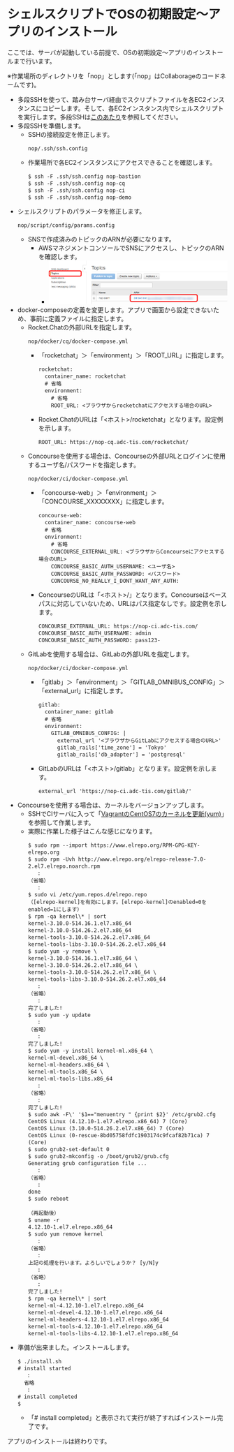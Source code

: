 シェルスクリプトでOSの初期設定～アプリのインストール
================================================================

ここでは、サーバが起動している前提で、OSの初期設定～アプリのインストールまで行います。

※作業場所のディレクトリを「nop」とします(「nop」はCollaborageのコードネームです)。

- 多段SSHを使って、踏み台サーバ経由でスクリプトファイルを各EC2インスタンスにコピーします。そして、各EC2インスタンス内でシェルスクリプトを実行します。多段SSHは[このあたり](https://www.google.co.jp/search?q=%E5%A4%9A%E6%AE%B5ssh&oq=%E5%A4%9A%E6%AE%B5ssh&gs_l=psy-ab.3..0i71k1l4.0.0.0.3362.0.0.0.0.0.0.0.0..0.0....0...1..64.psy-ab..0.0.0.vBzx5nON7hY)を参照してください。
- 多段SSHを準備します。
  - SSHの接続設定を修正します。
    ```
    nop/.ssh/ssh.config
    ```
  - 作業場所で各EC2インスタンスにアクセスできることを確認します。
    ```
    $ ssh -F .ssh/ssh.config nop-bastion
    $ ssh -F .ssh/ssh.config nop-cq
    $ ssh -F .ssh/ssh.config nop-ci
    $ ssh -F .ssh/ssh.config nop-demo
    ```
- シェルスクリプトのパラメータを修正します。
    ```
    nop/script/config/params.config
    ```
  - SNSで作成済みのトピックのARNが必要になります。
    - AWSマネジメントコンソールでSNSにアクセスし、トピックのARNを確認します。
      - ![SNSのトピックARN](images/aws-sns-topicarn.png)
- docker-composeの定義を変更します。アプリで画面から設定できないため、事前に定義ファイルに指定します。
  - Rocket.Chatの外部URLを指定します。
    ```
    nop/docker/cq/docker-compose.yml
    ```
    - 「rocketchat」＞「environment」＞「ROOT_URL」に指定します。
      ```
      rocketchat:
        container_name: rocketchat
        # 省略
        environment:
          # 省略
          ROOT_URL: <ブラウザからrocketchatにアクセスする場合のURL>
      ```
    - Rocket.ChatのURLは「<ホスト>/rocketchat」となります。設定例を示します。
      ```
      ROOT_URL: https://nop-cq.adc-tis.com/rocketchat/
      ```
  - Concourseを使用する場合は、Concourseの外部URLとログインに使用するユーザ名/パスワードを指定します。
    ```
    nop/docker/ci/docker-compose.yml
    ```
    - 「concourse-web」＞「environment」＞「CONCOURSE_XXXXXXXX」に指定します。
      ```
      concourse-web:
        container_name: concourse-web
        # 省略
        environment:
          # 省略
          CONCOURSE_EXTERNAL_URL: <ブラウザからConcourseにアクセスする場合のURL>
          CONCOURSE_BASIC_AUTH_USERNAME: <ユーザ名>
          CONCOURSE_BASIC_AUTH_PASSWORD: <パスワード>
          CONCOURSE_NO_REALLY_I_DONT_WANT_ANY_AUTH:
      ```
    - ConcourseのURLは「<ホスト>/」となります。Concourseはベースパスに対応していないため、URLはパス指定なしです。設定例を示します。
      ```
      CONCOURSE_EXTERNAL_URL: https://nop-ci.adc-tis.com/
      CONCOURSE_BASIC_AUTH_USERNAME: admin
      CONCOURSE_BASIC_AUTH_PASSWORD: pass123-
      ```
  - GitLabを使用する場合は、GitLabの外部URLを指定します。
    ```
    nop/docker/ci/docker-compose.yml
    ```
    - 「gitlab」＞「environment」＞「GITLAB_OMNIBUS_CONFIG」＞「external_url」に指定します。
      ```
      gitlab:
        container_name: gitlab
        # 省略
        environment:
          GITLAB_OMNIBUS_CONFIG: |
            external_url '<ブラウザからGitLabにアクセスする場合のURL>'
            gitlab_rails['time_zone'] = 'Tokyo'
            gitlab_rails['db_adapter'] = 'postgresql'
      ```
    - GitLabのURLは「<ホスト>/gitlab」となります。設定例を示します。
      ```
      external_url 'https://nop-ci.adc-tis.com/gitlab/'
      ```
- Concourseを使用する場合は、カーネルをバージョンアップします。
  - SSHでCIサーバに入って「[VagrantのCentOS7のカーネルを更新(yum)](http://qiita.com/reflet/items/b1d9f169dfdad69c4d35)」を参照して作業します。
  - 実際に作業した様子はこんな感じになります。
    ```
    $ sudo rpm --import https://www.elrepo.org/RPM-GPG-KEY-elrepo.org
    $ sudo rpm -Uvh http://www.elrepo.org/elrepo-release-7.0-2.el7.elrepo.noarch.rpm
       :
    （省略）
       :
    $ sudo vi /etc/yum.repos.d/elrepo.repo
    （[elrepo-kernel]を有効にします。[elrepo-kernel]のenabled=0をenabled=1にします）
    $ rpm -qa kernel\* | sort
    kernel-3.10.0-514.16.1.el7.x86_64
    kernel-3.10.0-514.26.2.el7.x86_64
    kernel-tools-3.10.0-514.26.2.el7.x86_64
    kernel-tools-libs-3.10.0-514.26.2.el7.x86_64
    $ sudo yum -y remove \
    kernel-3.10.0-514.16.1.el7.x86_64 \
    kernel-3.10.0-514.26.2.el7.x86_64 \
    kernel-tools-3.10.0-514.26.2.el7.x86_64 \
    kernel-tools-libs-3.10.0-514.26.2.el7.x86_64
       :
    （省略）
       :
    完了しました!
    $ sudo yum -y update
       :
    （省略）
       :
    完了しました!
    $ sudo yum -y install kernel-ml.x86_64 \
    kernel-ml-devel.x86_64 \
    kernel-ml-headers.x86_64 \
    kernel-ml-tools.x86_64 \
    kernel-ml-tools-libs.x86_64
       :
    （省略）
       :
    完了しました!
    $ sudo awk -F\' '$1=="menuentry " {print $2}' /etc/grub2.cfg
    CentOS Linux (4.12.10-1.el7.elrepo.x86_64) 7 (Core)
    CentOS Linux (3.10.0-514.26.2.el7.x86_64) 7 (Core)
    CentOS Linux (0-rescue-8bd05758fdfc1903174c9fcaf82b71ca) 7 (Core)
    $ sudo grub2-set-default 0
    $ sudo grub2-mkconfig -o /boot/grub2/grub.cfg
    Generating grub configuration file ...
       :
    （省略）
       :
    done
    $ sudo reboot

    （再起動後）
    $ uname -r
    4.12.10-1.el7.elrepo.x86_64
    $ sudo yum remove kernel
       :
    （省略）
       :
    上記の処理を行います。よろしいでしょうか？ [y/N]y
       :
    （省略）
       :
    完了しました!
    $ rpm -qa kernel\* | sort
    kernel-ml-4.12.10-1.el7.elrepo.x86_64
    kernel-ml-devel-4.12.10-1.el7.elrepo.x86_64
    kernel-ml-headers-4.12.10-1.el7.elrepo.x86_64
    kernel-ml-tools-4.12.10-1.el7.elrepo.x86_64
    kernel-ml-tools-libs-4.12.10-1.el7.elrepo.x86_64
    ```
- 準備が出来ました。インストールします。
  ```
  $ ./install.sh
  # install started
     :
    省略
     :
  # install completed
  $ 
  ```
  - 「# install completed」と表示されて実行が終了すればインストール完了です。

アプリのインストールは終わりです。
